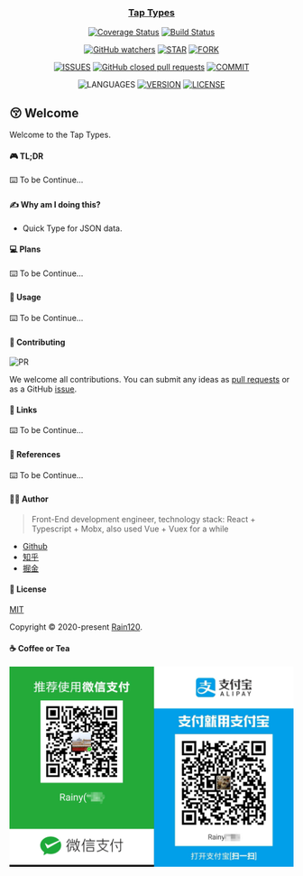 <!--
 * @Author: Rainy
 * @Date: 2020-06-05 20:08:02
 * @LastEditors: Rainy
 * @LastEditTime: 2020-06-11 11:18:50
--> 

<h3 align="center">
  <a href="https://github.com/Rain120/tap-types">Tap Types</a>
</h3>

<div align="center">

[![Coverage Status](https://coveralls.io/repos/github/Rain120/tap-types/badge.svg?branch=master)](https://coveralls.io/github/Rain120/tap-types?branch=master) [![Build Status](https://travis-ci.org/Rain120/tap-types.svg?branch=master)](https://travis-ci.org/Rain120/tap-types)

[![GitHub watchers](https://img.shields.io/github/watchers/rain120/tap-types?style=social)](https://github.com/Rain120/tap-types/watchers)
[![STAR](https://img.shields.io/github/stars/rain120/tap-types?style=social)](https://github.com/Rain120/tap-types/stargazers) [![FORK](https://img.shields.io/github/forks/rain120/tap-types?style=social)](https://github.com/Rain120/tap-types/network/members)

[![ISSUES](https://img.shields.io/github/issues/rain120/tap-types?style=flat-square)](https://github.com/Rain120/tap-types/issues) [![GitHub closed pull requests](https://img.shields.io/github/issues-pr-closed/rain120/tap-types?style=flat-square)](https://github.com/Rain120/tap-types/pulls) [![COMMIT](https://img.shields.io/github/last-commit/rain120/tap-types?style=flat-square)](https://github.com/Rain120/tap-types/commits/master)

![LANGUAGES](https://img.shields.io/github/languages/top/rain120/tap-types?style=flat-square)
[![VERSION](https://img.shields.io/github/package-json/v/rain120/tap-types?style=flat-square)](https://github.com/Rain120/tap-types/blob/master/package.json) [![LICENSE](https://img.shields.io/github/license/rain120/tap-types?style=flat-square)](https://github.com/Rain120/tap-types/blob/master/LICENSE)

</div>

## 😚 Welcome

Welcome to the Tap Types.

#### 🎮 TL;DR

⌨️ To be Continue...

#### ✍ Why am I doing this?

- Quick Type for JSON data.

#### 💻 Plans

⌨️ To be Continue...

#### 🔨 Usage
⌨️ To be Continue...

#### 🤝 Contributing

![PR](https://img.shields.io/badge/PRs-Welcome-orange?style=flat-square&logo=appveyor)

We welcome all contributions. You can submit any ideas as [pull requests](https://github.com/Rain120/tap-types/pulls) or as a GitHub [issue](https://github.com/Rain120/tap-types/issues).

#### 🔗 Links

⌨️ To be Continue...

#### 📰 References

⌨️ To be Continue...

#### 👨‍🏭 Author

> Front-End development engineer, technology stack: React + Typescript + Mobx, also used Vue + Vuex for a while

- [Github](https://github.com/Rain120)
- [知乎](https://www.zhihu.com/people/yan-yang-nian-hua-120/activities)
- [掘金](https://juejin.im/user/57c616496be3ff00584f54db)

#### 📝 License

[MIT](https://github.com/Rain120/tap-types/blob/master/LICENSE)

Copyright © 2020-present [Rain120](https://github.com/Rain120).

#### ☕ Coffee or Tea

![wechat-zhifubao-pay.png](./wechat-zhifubao-pay.png)
